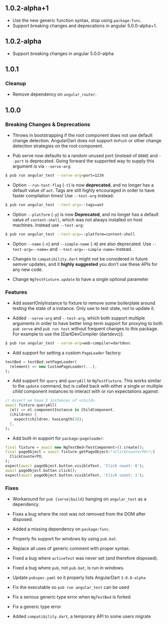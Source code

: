 ## 1.0.2-alpha+1

-   Use the new generic function syntax, stop using `package:func`.
-   Support breaking changes and deprecations in angular 5.0.0-alpha+1.

## 1.0.2-alpha

-   Support breaking changes in angular 5.0.0-alpha

## 1.0.1

### Cleanup

-   Remove dependency on `angular_router`.

## 1.0.0

### Breaking Changes & Deprecations

-   Throws in bootstrapping if the root component does not use default change
    detection. AngularDart does not support `OnPush` or other change detection
    strategies on the root component.

-   Pub serve now defaults to a random unused port (instead of `8080`) and
    `--port` is deprecated. Going forward the supported way to supply this
    argument is via `--serve-arg`:

```bash
$ pub run angular_test --serve-arg=port=1234
```

-   Option `--run-test-flag` (`-t`) is now **deprecated**, and no longer has a
    default value of `aot`. Tags are still highly encouraged in order to have
    faster compilation times! Use `--test-arg` instead:

```bash
$ pub run angular_test --test-arg=--tags=aot
```

-   Option `--platform` (`-p`) is now **Deprecated**, and no longer has a
    default value of `content-shell`, which was not always installed on host
    machines. Instead use `--test-arg`:

```bash
$ pub run angular_test --test-arg=--platform=content-shell
```

-   Option `--name` (`-n`) and `--simple-name` (`-N`) are also deprecated. Use
    `--test-arg=--name=` and `--test-arg=--simple-name=` instead.

-   Changes to `compatibility.dart` might not be considered in future semver
    updates, and it **highly suggested** you don't use these APIs for any new
    code.

-   Change `NgTestFixture.update` to have a single optional parameter

### Features

-   Add assertOnlyInstance to fixture to remove some boilerplate around testing
    the state of a instance. Only use to test state, not to update it.

-   Added `--serve-arg` and `--test-arg`, which both support multiple arguments
    in order to have better long-term support for proxying to both `pub serve`
    and `pub run test` without frequent changes to this package. For example to
    use the [DartDevCompiler (dartdevc)]:

```bash
$ pub run angular_test --serve-arg=web-compiler=dartdevc
```

-   Add support for setting a custom `PageLoader` factory:

```dart
testBed = testBed.setPageLoader(
  (element) => new CustomPageLoader(...),
);
```

-   Add support for `query` and `queryAll` to `NgTestFixture`. This works
    similar to the `update` command, but is called back with either a single or
    multiple _child_ component instances to interact with or run expectations
    against:

```dart
// Assert we have 3 instances of <child>.
await fixture.queryAll(
  (el) => el.componentInstance is ChildComponent,
  (children) {
    expect(children, hasLength(3));
  },
);
```

-   Add built-in support for `package:pageloader`:

```dart
final fixture = await new NgTestBed<TestComponent>().create();
final pageObject = await fixture.getPageObject/*<ClickCounterPO>*/(
  ClickCounterPO,
);
expect(await pageObject.button.visibleText, 'Click count: 0');
await pageObject.button.click();
expect(await pageObject.button.visibleText, 'Click count: 1');
```

### Fixes

-   Workaround for `pub {serve|build}` hanging on `angular_test` as a
    dependency.

-   Fixes a bug where the root was not removed from the DOM after disposed.

-   Added a missing dependency on `package:func`.

-   Properly fix support for windows by using `pub.bat`.

-   Replace all uses of generic comment with proper syntax.

-   Fixed a bug where `activeTest` was never set (and therefore disposed).

-   Fixed a bug where `pub`, not `pub.bat`, is run in windows.

-   Update `pubspec.yaml` so it properly lists AngularDart `3.0.0-alpha`

-   Fix the executable so `pub run angular_test` can be used

-   Fix a serious generic type error when `NgTestBed` is forked

-   Fix a generic type error

-   Added `compatibility.dart`, a temporary API to some users migrate
